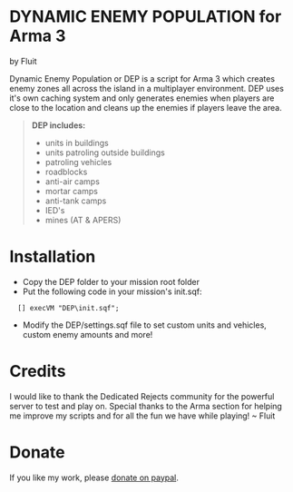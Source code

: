 DYNAMIC ENEMY POPULATION for Arma 3
===================================
  by Fluit
    
Dynamic Enemy Population or DEP is a script for Arma 3 which creates enemy zones all across the island 
in a multiplayer environment. DEP uses it's own caching system and only generates enemies when players
are close to the location and cleans up the enemies if players leave the area.

> **DEP includes:**
> - units in buildings
> - units patroling outside buildings
> - patroling vehicles
> - roadblocks
> - anti-air camps
> - mortar camps
> - anti-tank camps
> - IED's
> - mines (AT & APERS)

Installation
==============================
 - Copy the DEP folder to your mission root folder
 - Put the following code in your mission's init.sqf:
```sqf
  [] execVM "DEP\init.sqf";
```
 - Modify the DEP/settings.sqf file to set custom units and vehicles, custom enemy amounts and more!
 
Credits
==============================
I would like to thank the Dedicated Rejects community for the powerful server to test and play on.
Special thanks to the Arma section for helping me improve my scripts and for all the fun we have while playing!
  ~ Fluit

Donate
==============================
If you like my work, please [donate on paypal](https://www.paypal.com/cgi-bin/webscr?cmd=_s-xclick&hosted_button_id=PV5587YLXXZPA).
